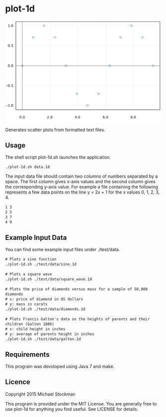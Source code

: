 # plot-1d
![Screenshot of sine function scatter plot](./resources/images/screenshots/sine.png)

Generates scatter plots from formatted text files.

## Usage
The shell script plot-1d.sh launches the application.

```cd ./plot-1d
./plot-1d.sh data.1d
```

The input data file should contain two columns of numbers separated by a space. The first column gives x-axis values and the second column gives the corresponding y-axis value. For example a file containing the following represents a few data points on the line y = 2x + 1 for the x values 0, 1, 2, 3, 4.

```0 1
1 3
2 5
3 7
4 9
```

## Example Input Data

You can find some example input files under ./test/data.

```
# Plots a sine function
./plot-1d.sh ./test/data/sine.1d 

# Plots a square wave
./plot-1d.sh ./test/data/square_wave.1d

# Plots the price of diamonds versus mass for a sample of 50,000 diamonds
# x: price of diamond in US dollars
# y: mass in carats
./plot-1d.sh ./test/data/diamonds.1d

# Plots Francis Galton's data on the heights of parents and their children (Galton 1886)
# x: child height in inches
# y: average of parents height in inches
./plot-1d.sh ./test/data/galton.1d
```

## Requirements
This program was devoloped using Java 7 and make.

## Licence
Copyright 2015 Michael Stockman

This program is provided under the MIT License. You are generally free to use plot-1d for anything you find useful. See LICENSE for details.
